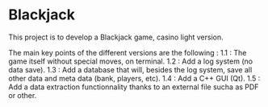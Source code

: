 # Blackjack
This project is to develop a Blackjack game, casino light version.

The main key points of the different versions are the following :
  1.1 : The game itself without special moves, on terminal.
  1.2 : Add a log system (no data save).
  1.3 : Add a database that will, besides the log system, save all other data and meta data (bank, players, etc).
  1.4 : Add a C++ GUI (Qt).
  1.5 : Add a data extraction functionnality thanks to an external file sucha as PDF or other.
